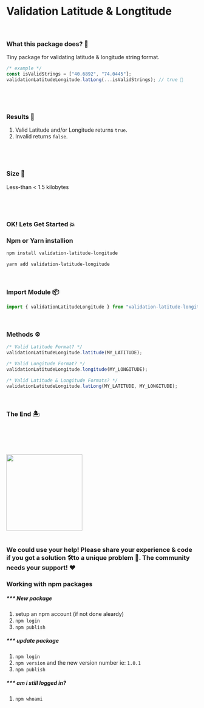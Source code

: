 # Validation Latitude & Longtitude

<br>

### What this package does? 🤔

Tiny package for validating latitude & longitude string format.

```js
/* example */
const isValidStrings = ["40.6892", "74.0445"];
validationLatitudeLongitude.latLong(...isValidStrings); // true 🗽
```

#

<br>

### Results 🙋

1. Valid Latitude and/or Longitude returns `true`.
2. Invalid returns `false`.

#

<br>

### Size 🔬

Less-than < 1.5 kilobytes

#

<br>

### OK! Lets Get Started 💥

### Npm or Yarn installion

```bash
npm install validation-latitude-longitude

yarn add validation-latitude-longitude
```

<br>

### Import Module 📦

```js
import { validationLatitudeLongitude } from "validation-latitude-longitude";
```

<br>

### Methods ⚙️

```js
/* Valid Latitude Format? */
validationLatitudeLongitude.latitude(MY_LATITUDE);

/* Valid Longitude Format? */
validationLatitudeLongitude.longitude(MY_LONGITUDE);

/* Valid Latitude & Longitude Formats? */
validationLatitudeLongitude.latLong(MY_LATITUDE, MY_LONGITUDE);
```

<br>

### The End 🏝️

#

<br>
<br>
<br>

<img src="https://upload.wikimedia.org/wikipedia/commons/thumb/d/db/Npm-logo.svg/1200px-Npm-logo.svg.png" width=200>

<br>
<br>

### We could use your help! Please share your experience & code if you got a solution 🛠️to a unique problem 🚀. The community needs your support! ❤️

### Working with npm packages

##### \*\*\* New package

1. setup an npm account (if not done aleardy)
2. `npm login`
3. `npm publish`

##### \*\*\* update package

1. `npm login`
2. `npm version` and the new version number ie: `1.0.1`
3. `npm publish`

##### \*\*\* am i still logged in?

1. `npm whoami`

#
